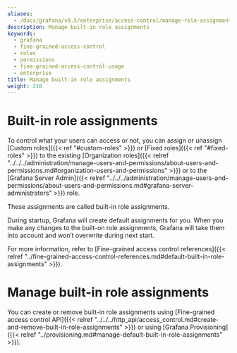 ```yaml
---
aliases:
  - /docs/grafana/v8.5/enterprise/access-control/manage-role-assignments/manage-built-in-role-assignments/
description: Manage built-in role assignments
keywords:
  - grafana
  - fine-grained-access-control
  - roles
  - permissions
  - fine-grained-access-control-usage
  - enterprise
title: Manage built-in role assignments
weight: 210
---
```


# Built-in role assignments

To control what your users can access or not, you can assign or unassign [Custom roles]({{< ref "#custom-roles" >}}) or [Fixed roles]({{< ref "#fixed-roles" >}}) to the existing [Organization roles]({{< relref "../../../administration/manage-users-and-permissions/about-users-and-permissions.md#organization-users-and-permissions" >}}) or to the [Grafana Server Admin]({{< relref "../../../administration/manage-users-and-permissions/about-users-and-permissions.md#grafana-server-administrators" >}}) role.

These assignments are called built-in role assignments.

During startup, Grafana will create default assignments for you. When you make any changes to the built-on role assignments, Grafana will take them into account and won’t overwrite during next start.

For more information, refer to [Fine-grained access control references]({{< relref "../fine-grained-access-control-references.md#default-built-in-role-assignments" >}}).

# Manage built-in role assignments

You can create or remove built-in role assignments using [Fine-grained access control API]({{< relref "../../../http_api/access_control.md#create-and-remove-built-in-role-assignments" >}}) or using [Grafana Provisioning]({{< relref "../provisioning.md#manage-default-built-in-role-assignments" >}}).
